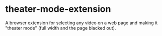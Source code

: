 # theater-mode-extension
A browser extension for selecting any video on a web page and making it "theater mode" (full width and the page blacked out).

